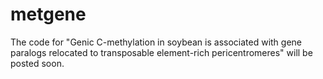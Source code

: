 # metgene

The code for "Genic C-methylation in soybean is associated with gene paralogs relocated to transposable element-rich pericentromeres" will be posted soon.

